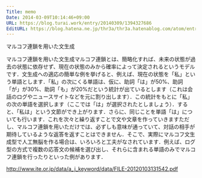 ```yaml
---
Title: memo
Date: 2014-03-09T10:14:46+09:00
URL: https://blog.turai.work/entry/20140309/1394327686
EditURL: https://blog.hatena.ne.jp/thr3a/thr3a.hatenablog.com/atom/entry/12921228815719619533
---
```


マルコフ連鎖を用いた文生成

マルコフ連鎖を用いた文生成マルコフ連鎖とは、簡略化すれば、未来の状態が過去の状態に依存せず、現在の状態のみから確率によって決定されるというモデルです．文生成への適応の簡単な例を挙げると、例えば、現在の状態を「私」という単語とします．「私」の次にくる単語は、仮に、助詞「は」が50%、助詞「が」が30%、助詞「も」が20%だという統計が出ているとします（これは会話のログやニュースサイトなどを元に割り出します）．この統計をもとに「私」の次の単語を選択します（ここでは「は」が選択されたとしましょう）．すると、「私は」という文節ができ上がります．さらに、同じことを単語「は」についても行います．これを次々と繰り返すことで文や文章を作っていきますただし、マルコフ連鎖を用いただけでは、必ずしも意味が通っていて、対話の相手が期待しているような返答を返すことはできません．そこで、実際にマルコフ文生成型で人工無脳を作る場合は、いろいろと工夫がなされています．例えば、ログ型の方式で複数の応答文の候補を選び出し、それらに含まれる単語のみでマルコフ連鎖を行ったりといった例があります．

http://www.ite.or.jp/data/a_j_keyword/data/FILE-20120103131542.pdf
